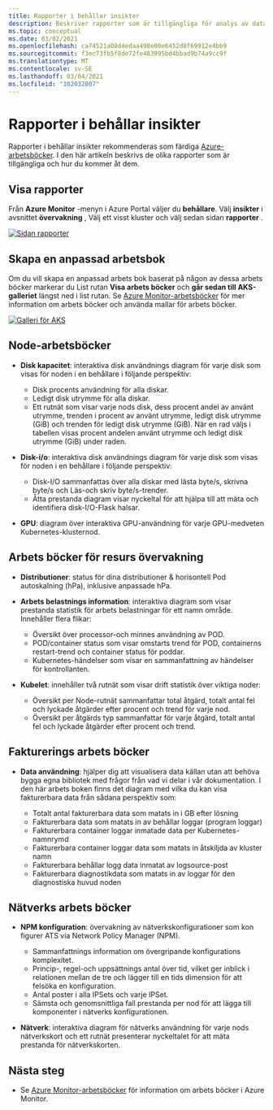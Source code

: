 ```yaml
---
title: Rapporter i behållar insikter
description: Beskriver rapporter som är tillgängliga för analys av data som samlas in av behållar insikter.
ms.topic: conceptual
ms.date: 03/02/2021
ms.openlocfilehash: ca74521a08d4edaa498e00e6452d8f69912e4bb9
ms.sourcegitcommit: f3ec73fb5f8de72fe483995bd4bbad9b74a9cc9f
ms.translationtype: MT
ms.contentlocale: sv-SE
ms.lasthandoff: 03/04/2021
ms.locfileid: "102032807"
---
```

# <a name="reports-in-container-insights"></a>Rapporter i behållar insikter
Rapporter i behållar insikter rekommenderas som färdiga [Azure-arbetsböcker](../visualize/workbooks-overview.md). I den här artikeln beskrivs de olika rapporter som är tillgängliga och hur du kommer åt dem.

## <a name="viewing-reports"></a>Visa rapporter
Från **Azure Monitor** -menyn i Azure Portal väljer du **behållare**. Välj **insikter** i avsnittet **övervakning** , Välj ett visst kluster och välj sedan sidan **rapporter** . 

[![Sidan rapporter](media/container-insights-reports/reports-page.png)](media/container-insights-reports/reports-page.png#lightbox)

## <a name="create-a-custom-workbook"></a>Skapa en anpassad arbetsbok
Om du vill skapa en anpassad arbets bok baserat på någon av dessa arbets böcker markerar du List rutan **Visa arbets böcker** och **går sedan till AKS-galleriet** längst ned i list rutan. Se [Azure Monitor-arbetsböcker](../visualize/workbooks-overview.md) för mer information om arbets böcker och använda mallar för arbets böcker.

[![Galleri för AKS](media/container-insights-reports/aks-gallery.png)](media/container-insights-reports/aks-gallery.png#lightbox)

## <a name="node-workbooks"></a>Node-arbetsböcker

- **Disk kapacitet**: interaktiva disk användnings diagram för varje disk som visas för noden i en behållare i följande perspektiv:

    - Disk procents användning för alla diskar.
    - Ledigt disk utrymme för alla diskar.
    - Ett rutnät som visar varje nods disk, dess procent andel av använt utrymme, trenden i procent av använt utrymme, ledigt disk utrymme (GiB) och trenden för ledigt disk utrymme (GiB). När en rad väljs i tabellen visas procent andelen använt utrymme och ledigt disk utrymme (GiB) under raden.

- **Disk-i/o**: interaktiva disk användnings diagram för varje disk som visas för noden i en behållare i följande perspektiv:

    - Disk-I/O sammanfattas över alla diskar med lästa byte/s, skrivna byte/s och Läs-och skriv byte/s-trender.
    - Åtta prestanda diagram visar nyckeltal för att hjälpa till att mäta och identifiera disk-I/O-Flask halsar.

- **GPU**: diagram över interaktiva GPU-användning för varje GPU-medveten Kubernetes-klusternod.

## <a name="resource-monitoring-workbooks"></a>Arbets böcker för resurs övervakning

- **Distributioner**: status för dina distributioner & horisontell Pod autoskalning (hPa), inklusive anpassade hPa. 
  
- **Arbets belastnings information**: interaktiva diagram som visar prestanda statistik för arbets belastningar för ett namn område. Innehåller flera flikar:

  - Översikt över processor-och minnes användning av POD.
  - POD/container status som visar omstarts trend för POD, containerns restart-trend och container status för poddar.
  - Kubernetes-händelser som visar en sammanfattning av händelser för kontrollanten.

- **Kubelet**: innehåller två rutnät som visar drift statistik över viktiga noder:

    - Översikt per Node-rutnät sammanfattar total åtgärd, totalt antal fel och lyckade åtgärder efter procent och trend för varje nod.
    - Översikt per åtgärds typ sammanfattar för varje åtgärd, totalt antal fel och lyckade åtgärder efter procent och trend.
## <a name="billing-workbooks"></a>Fakturerings arbets böcker

- **Data användning**: hjälper dig att visualisera data källan utan att behöva bygga egna bibliotek med frågor från vad vi delar i vår dokumentation. I den här arbets boken finns det diagram med vilka du kan visa fakturerbara data från sådana perspektiv som:

  - Totalt antal fakturerbara data som matats in i GB efter lösning
  - Fakturerbara data som matats in av behållar loggar (program loggar)
  - Fakturerbara container loggar inmatade data per Kubernetes-namnrymd
  - Fakturerbara container loggar data som matats in åtskiljda av kluster namn
  - Fakturerbara behållar logg data inmatat av logsource-post
  - Fakturerbara diagnostikdata som matats in av loggar för den diagnostiska huvud noden

## <a name="networking-workbooks"></a>Nätverks arbets böcker

- **NPM konfiguration**: övervakning av nätverkskonfigurationer som kon figurer ATS via Network Policy Manager (NPM).

  - Sammanfattnings information om övergripande konfigurations komplexitet.
  - Princip-, regel-och uppsättnings antal över tid, vilket ger inblick i relationen mellan de tre och lägger till en tids dimension för att felsöka en konfiguration.
  - Antal poster i alla IPSets och varje IPSet.
  - Sämsta och genomsnittliga fall prestanda per nod för att lägga till komponenter i nätverks konfigurationen.

- **Nätverk**: interaktiva diagram för nätverks användning för varje nods nätverkskort och ett rutnät presenterar nyckeltalet för att mäta prestanda för nätverkskorten.



## <a name="next-steps"></a>Nästa steg

- Se [Azure Monitor-arbetsböcker](../visualize/workbooks-overview.md) för information om arbets böcker i Azure Monitor.
